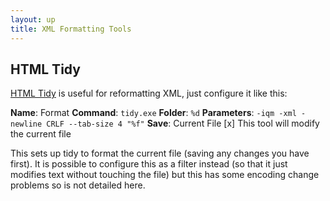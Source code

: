 ```yaml
---
layout: up
title: XML Formatting Tools
---
```


## HTML Tidy

[HTML Tidy](http://tidy.sourceforge.net/) is useful for reformatting XML, just configure it like this:

**Name**: Format
**Command**: `tidy.exe`
**Folder**: `%d`
**Parameters**: `-iqm -xml -newline CRLF --tab-size 4 "%f"`
**Save**: Current File
[x] This tool will modify the current file

This sets up tidy to format the current file (saving any changes you have first). It is possible to configure this as a filter instead (so that it just modifies text without touching the file) but this has some encoding change problems so is not detailed here.
